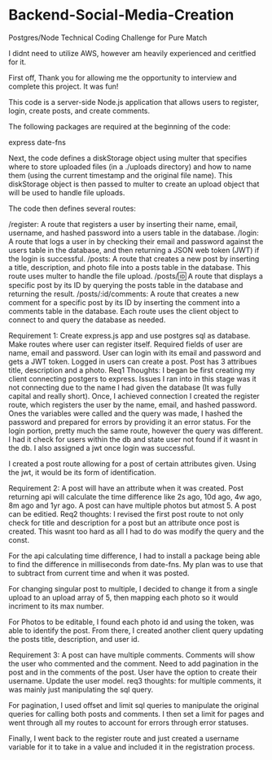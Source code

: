 # Backend-Social-Media-Creation
Postgres/Node Technical Coding Challenge for Pure Match

I didnt need to utilize AWS, however am heavily experienced and ceritfied for it.

First off, Thank you for allowing me the opportunity to interview and complete this project. It was fun!

This code is a server-side Node.js application that allows users to register, login, create posts, and create comments.

The following packages are required at the beginning of the code:

express
date-fns

Next, the code defines a diskStorage object using multer that specifies where to store uploaded files (in a ./uploads directory) and how to name them (using the current timestamp and the original file name). This diskStorage object is then passed to multer to create an upload object that will be used to handle file uploads.

The code then defines several routes:

/register: A route that registers a user by inserting their name, email, username, and hashed password into a users table in the database.
/login: A route that logs a user in by checking their email and password against the users table in the database, and then returning a JSON web token (JWT) if the login is successful.
/posts: A route that creates a new post by inserting a title, description, and photo file into a posts table in the database. This route uses multer to handle the file upload.
/posts/:id: A route that displays a specific post by its ID by querying the posts table in the database and returning the result.
/posts/:id/comments: A route that creates a new comment for a specific post by its ID by inserting the comment into a comments table in the database.
Each route uses the client object to connect to and query the database as needed.

Requirement 1:
Create express.js app and use postgres sql as database.
Make routes where user can register itself. Required fields of user are name, email and password.
User can login with its email and password and gets a JWT token.
Logged in users can create a post. Post has 3 attribues title, description and a photo.
Req1 Thoughts:
I began be first creating my client connecting postgers to express. Issues I ran into in this stage was it not connecting due to the name I had given the database (It was fully capital and really short). Once, I achieved connection I created the register route, which registers the user by the name, email, and hashed password. Ones the variables were called and the query was made, I hashed the password and prepared for errors by providing it an error status. For the login portion, pretty much the same route, however the query was different. I had it check for users within the db and state user not found if it wasnt in the db. I also assigned a jwt once login was successful.

I created a post route allowing for a post of certain attributes given. Using the jwt, it would be its form of identification.

Requirement 2:
A post will have an attribute when it was created.
Post returning api will calculate the time difference like 2s ago, 10d ago, 4w ago, 8m ago and 1yr ago.
A post can have multiple photos but atmost 5.
A post can be editied.
Req2 thoughts:
I revised the first post route to not only check for title and description for a post but an attribute once post is created. This wasnt too hard as all I had to do was modify the query and the const.

For the api calculating time difference, I had to install a package being able to find the difference in milliseconds from date-fns. My plan was to use that to subtract from current time and when it was posted.

For changing singular post to multiple, I decided to change it from a single upload to an upload array of 5, then mapping each photo so it would incriment to its max number.

For Photos to be editable, I found each photo id and using the token, was able to identify the post. From there, I created another client query updating the posts title, description, and user id.

Requirement 3:
A post can have multiple comments. Comments will show the user who commented and the comment.
Need to add pagination in the post and in the comments of the post.
User have the option to create their username. Update the user model.
req3 thoughts:
for multiple comments, it was mainly just manipulating the sql query.

For pagination, I used offset and limit sql queries to manipulate the original queries for calling both posts and comments. I then set a limit for pages and went through all my routes to account for errors through error statuses.

Finally, I went back to the register route and just created a username variable for it to take in a value and included it in the registration process.


